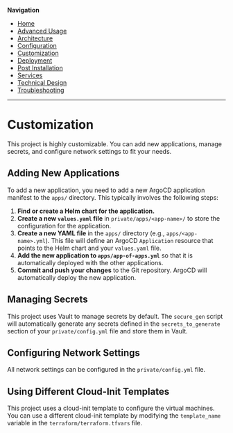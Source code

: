 **Navigation**
* [Home](index.md)
* [Advanced Usage](advanced-usage.md)
* [Architecture](architecture.md)
* [Configuration](configuration.md)
* [Customization](customization.md)
* [Deployment](deployment.md)
* [Post Installation](post-installation.md)
* [Services](services.md)
* [Technical Design](technical-design.md)
* [Troubleshooting](troubleshooting.md)

---

# Customization

This project is highly customizable. You can add new applications, manage secrets, and configure network settings to fit your needs.

## Adding New Applications

To add a new application, you need to add a new ArgoCD application manifest to the `apps/` directory. This typically involves the following steps:

1.  **Find or create a Helm chart for the application.**
2.  **Create a new `values.yaml` file** in `private/apps/<app-name>/` to store the configuration for the application.
3.  **Create a new YAML file** in the `apps/` directory (e.g., `apps/<app-name>.yml`). This file will define an ArgoCD `Application` resource that points to the Helm chart and your `values.yaml` file.
4.  **Add the new application to `apps/app-of-apps.yml`** so that it is automatically deployed with the other applications.
5.  **Commit and push your changes** to the Git repository. ArgoCD will automatically deploy the new application.

## Managing Secrets

This project uses Vault to manage secrets by default. The `secure_gen` script will automatically generate any secrets defined in the `secrets_to_generate` section of your `private/config.yml` file and store them in Vault.

## Configuring Network Settings

All network settings can be configured in the `private/config.yml` file.

## Using Different Cloud-Init Templates

This project uses a cloud-init template to configure the virtual machines. You can use a different cloud-init template by modifying the `template_name` variable in the `terraform/terraform.tfvars` file.

